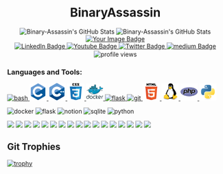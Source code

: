 <h1 align="center"> BinaryAssassin </h1>


[//]: <> (https://daringfireball.net/projects/markdown/syntax#html.)
[//]: <> (This is also a comment github-stats.omsimos.com.)
[//]: <> (https://devicon.dev/)

<div id=stats align="center"> 
  <img src="https://github-readme-stats.vercel.app/api?username=Binary-Assassin&theme=highcontrast&show_icons=true&hide_border=true&count_private=true" alt="Binary-Assassin's GitHub Stats" /> 
 <img src="https://github-readme-stats.vercel.app/api/top-langs/?username=Binary-Assassin&theme=highcontrast&show_icons=true&hide_border=true&layout=compact" alt="Binary-Assassin's GitHub Stats" />
</div>

<div id=thmbadge align=center>
  <a href="https://tryhackme.com/r/p/BinaryAssassin" target="_blank">
    <img src="https://tryhackme-badges.s3.amazonaws.com/BinaryAssassin.png" alt="Your Image Badge" />
  </a>
</div>


<div id="badges" align="center">
  <a href="https://www.linkedin.com/in/mehdi-badami/" target="_blank">
    <img src="https://img.shields.io/badge/LinkedIn-blue?style=for-the-badge&logo=linkedin&logoColor=white" alt="LinkedIn Badge"/>
  </a>
  <a href="working_on_it">
    <img src="https://img.shields.io/badge/YouTube-red?style=for-the-badge&logo=youtube&logoColor=white" alt="Youtube Badge"/>
  </a>
  <a href="https://x.com/mehdi_badami" target="_blank">
    <img src="https://img.shields.io/badge/Twitter-blue?style=for-the-badge&logo=Twitter&logoColor=white" alt="Twitter Badge"/>
  </a>
   <a href="https://medium.com/@mehdi_badami" target="_blank">
    <img src="https://img.shields.io/badge/medium-black?style=for-the-badge&logo=Medium&logoColor=white" alt="medium Badge"/>
  </a>
</div>

<div id="profile" align=center>
  <img align="center" src="https://komarev.com/ghpvc/?username=Binary-Assassin&style=flat-square&color=blue" alt="profile views"/>
</div>

<h3 align="left">Languages and Tools:</h3>

<p align="left"> <a href="https://www.gnu.org/software/bash/" target="_blank" rel="noreferrer"> <img src="https://www.vectorlogo.zone/logos/gnu_bash/gnu_bash-icon.svg" alt="bash" width="40" height="40"/> </a> <a href="https://www.cprogramming.com/" target="_blank" rel="noreferrer"> <img src="https://raw.githubusercontent.com/devicons/devicon/master/icons/c/c-original.svg" alt="c" width="40" height="40"/> </a> <a href="https://www.w3schools.com/cpp/" target="_blank" rel="noreferrer"> <img src="https://raw.githubusercontent.com/devicons/devicon/master/icons/cplusplus/cplusplus-original.svg" alt="cplusplus" width="40" height="40"/> </a> <a href="https://www.w3schools.com/css/" target="_blank" rel="noreferrer"> <img src="https://raw.githubusercontent.com/devicons/devicon/master/icons/css3/css3-original-wordmark.svg" alt="css3" width="40" height="40"/> </a> <a href="https://www.docker.com/" target="_blank" rel="noreferrer"> <img src="https://raw.githubusercontent.com/devicons/devicon/master/icons/docker/docker-original-wordmark.svg" alt="docker" width="40" height="40"/> </a> <a href="https://flask.palletsprojects.com/" target="_blank" rel="noreferrer"> <img src="https://www.vectorlogo.zone/logos/pocoo_flask/pocoo_flask-icon.svg" alt="flask" width="40" height="40"/> </a> <a href="https://git-scm.com/" target="_blank" rel="noreferrer"> <img src="https://www.vectorlogo.zone/logos/git-scm/git-scm-icon.svg" alt="git" width="40" height="40"/> </a> <a href="https://www.w3.org/html/" target="_blank" rel="noreferrer"> <img src="https://raw.githubusercontent.com/devicons/devicon/master/icons/html5/html5-original-wordmark.svg" alt="html5" width="40" height="40"/> </a> <a href="https://www.linux.org/" target="_blank" rel="noreferrer"> 
<img src="https://raw.githubusercontent.com/devicons/devicon/master/icons/linux/linux-original.svg" alt="linux" width="40" height="40"/> </a> <a href="https://www.php.net" target="_blank" rel="noreferrer"> <img src="https://raw.githubusercontent.com/devicons/devicon/master/icons/php/php-original.svg" alt="php" width="40" height="40"/> </a> <a href="https://www.python.org" target="_blank" rel="noreferrer"> <img src="https://raw.githubusercontent.com/devicons/devicon/master/icons/python/python-original.svg" alt="python" width="40" height="40"/> </a> </p>

<p align="left"> 
  <img src="https://cdn.jsdelivr.net/gh/devicons/devicon@latest/icons/docker/docker-original-wordmark.svg" alt="docker" width="45" height="45"/>
  <img src="https://cdn.jsdelivr.net/gh/devicons/devicon@latest/icons/flask/flask-original-wordmark.svg" alt="flask" width="45" height="45"/>
  <img src="https://cdn.jsdelivr.net/gh/devicons/devicon@latest/icons/notion/notion-original.svg" alt="notion" width="45" height="45"/>
  <img src="https://cdn.jsdelivr.net/gh/devicons/devicon@latest/icons/sqlite/sqlite-original.svg" alt="sqlite" width="45" height=45"/>
  <img src="https://cdn.jsdelivr.net/gh/devicons/devicon@latest/icons/python/python-original.svg" alt="python" width="45" height="45"/>
</p>
<p>
<img src="https://img.shields.io/badge/HackerRank-2EC866?style=for-the-badge&logo=HackerRank&logoColor=white" height="30">  
<img src="https://img.shields.io/badge/WordPress-21759B?style=for-the-badge&logo=WordPress&logoColor=white" height="30">  
<img src="https://img.shields.io/badge/C-00599C?style=for-the-badge&logo=C&logoColor=white" height="30">  
<img src="https://img.shields.io/badge/C++-00599C?style=for-the-badge&logo=C%2B%2B&logoColor=white" height="30">  
<img src="https://img.shields.io/badge/HTML5-E34F26?style=for-the-badge&logo=HTML5&logoColor=white" height="30">  
<img src="https://img.shields.io/badge/CSS3-1572B6?style=for-the-badge&logo=CSS3&logoColor=white" height="30">  
<img src="https://img.shields.io/badge/JavaScript-F7DF1E?style=for-the-badge&logo=JavaScript&logoColor=black" height="30">  
<img src="https://img.shields.io/badge/PHP-777BB4?style=for-the-badge&logo=PHP&logoColor=white" height="30">  
<img src="https://img.shields.io/badge/Java-007396?style=for-the-badge&logo=Java&logoColor=white" height="30">  
<img src="https://img.shields.io/badge/Python-3776AB?style=for-the-badge&logo=Python&logoColor=white" height="30">  
<img src="https://img.shields.io/badge/Windows%20Terminal-4D4D4D?style=for-the-badge&logo=Windows%20Terminal&logoColor=white" height="30">  
<img src="https://img.shields.io/badge/Shell_Script-4EAA25?style=for-the-badge&logo=gnu-bash&logoColor=white" height="30">  
<img src="https://img.shields.io/badge/PowerShell-5391FE?style=for-the-badge&logo=PowerShell&logoColor=white" height="30">  
<img src="https://img.shields.io/badge/Markdown-000000?style=for-the-badge&logo=Markdown&logoColor=white" height="30">  
<img src="https://img.shields.io/badge/Visual_Studio_Code-0078D4?style=for-the-badge&logo=Visual%20Studio%20Code&logoColor=white" height="30">  
<img src="https://img.shields.io/badge/Sublime_Text-FF9800?style=for-the-badge&logo=Sublime%20Text&logoColor=white" height="30">  
<img src="https://img.shields.io/badge/Notion-000000?style=for-the-badge&logo=Notion&logoColor=white" height="30">  
</p>

## Git Trophies
[![trophy](https://github-profile-trophy.vercel.app/?username=Binary-Assassin&theme=darkhub)](https://github.com/ryo-ma/github-profile-trophy)

